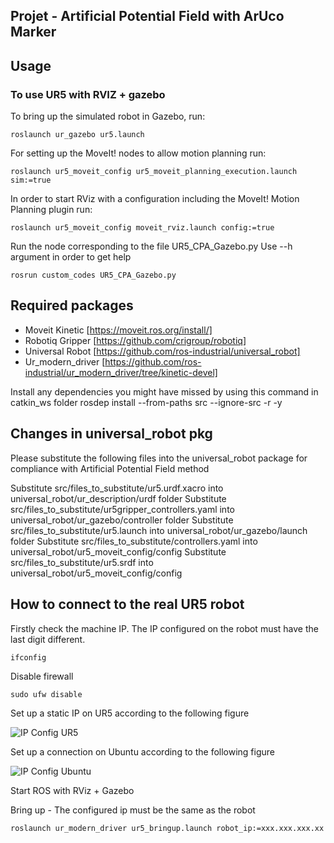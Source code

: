 ## Projet - Artificial Potential Field with ArUco Marker

## Usage
### To use UR5 with RVIZ + gazebo

To bring up the simulated robot in Gazebo, run:

`roslaunch ur_gazebo ur5.launch`

For setting up the MoveIt! nodes to allow motion planning run:

`roslaunch ur5_moveit_config ur5_moveit_planning_execution.launch sim:=true`

In order to start RViz with a configuration including the MoveIt! Motion Planning plugin run:

`roslaunch ur5_moveit_config moveit_rviz.launch config:=true`

Run the node corresponding to the file UR5_CPA_Gazebo.py
Use --h argument in order to get help

`rosrun custom_codes UR5_CPA_Gazebo.py`

## Required packages

- Moveit Kinetic [https://moveit.ros.org/install/]
- Robotiq Gripper [https://github.com/crigroup/robotiq]
- Universal Robot [https://github.com/ros-industrial/universal_robot]
- Ur_modern_driver [https://github.com/ros-industrial/ur_modern_driver/tree/kinetic-devel]

Install any dependencies you might have missed by using this command in catkin_ws folder
rosdep install --from-paths src --ignore-src -r -y

## Changes in universal_robot pkg

Please substitute the following files into the universal_robot package for compliance with Artificial Potential Field method

Substitute src/files_to_substitute/ur5.urdf.xacro into universal_robot/ur_description/urdf folder
Substitute src/files_to_substitute/ur5gripper_controllers.yaml into universal_robot/ur_gazebo/controller folder
Substitute src/files_to_substitute/ur5.launch into universal_robot/ur_gazebo/launch folder
Substitute src/files_to_substitute/controllers.yaml into universal_robot/ur5_moveit_config/config
Substitute src/files_to_substitute/ur5.srdf into universal_robot/ur5_moveit_config/config

## How to connect to the real UR5 robot

Firstly check the machine IP. The IP configured on the robot must have the last digit different.

`ifconfig`

Disable firewall

`sudo ufw disable`

Set up a static IP on UR5 according to the following figure

![IP Config UR5](https://github.com/caiobarrosv/Projeto_ICAR_2019/blob/master/imgs/config.jpg)

Set up a connection on Ubuntu according to the following figure

![IP Config Ubuntu](https://github.com/caiobarrosv/Projeto_ICAR_2019/blob/master/imgs/config_ethernet2.jpg)

Start ROS with RViz + Gazebo

Bring up - The configured ip must be the same as the robot

`roslaunch ur_modern_driver ur5_bringup.launch robot_ip:=xxx.xxx.xxx.xx`
